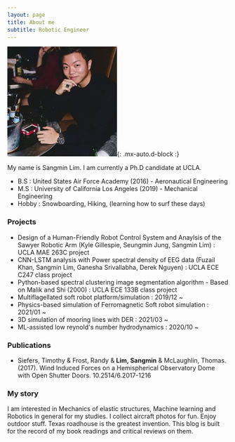 ```yaml
---
layout: page
title: About me
subtitle: Robotic Engineer
---
```


![myphoto](/assets/img/sangmin.jpg){: .mx-auto.d-block :}

My name is Sangmin Lim. I am currently a Ph.D candidate at UCLA.

- B.S : United States Air Force Academy (2016) - Aeronautical Engineering
- M.S : University of California Los Angeles (2019) - Mechanical Engineering
- Hobby : Snowboarding, Hiking, (learning how to surf these days)

### Projects
- Design of a Human-Friendly Robot Control System and Anaylsis of the Sawyer Robotic Arm (Kyle Gillespie, Seungmin Jung, Sangmin Lim) : UCLA MAE 263C project
- CNN-LSTM analysis with Power spectral density of EEG data (Fuzail Khan, Sangmin Lim, Ganesha Srivallabha, Derek Nguyen) : UCLA ECE C247 class project 
- Python-based spectral clustering image segmentation algorithm - Based on Malik and Shi (2000) : UCLA ECE 133B class project
- Multiflagellated soft robot platform/simulation : 2019/12 ~
- Physics-based simulation of Ferromagnetic Soft robot simulation : 2021/01 ~
- 3D simulation of mooring lines with DER : 2021/03 ~
- ML-assisted low reynold's number hydrodynamics : 2020/10 ~

### Publications
- Siefers, Timothy & Frost, Randy & **Lim, Sangmin** & McLaughlin, Thomas. (2017). Wind Induced Forces on a Hemispherical Observatory Dome with Open Shutter Doors. 10.2514/6.2017-1216

### My story
I am interested in Mechanics of elastic structures, Machine learning and Robotics in general for my studies. 
I collect aircraft photos for fun. Enjoy outdoor stuff. 
Texas roadhouse is the greatest invention.
This blog is built for the record of my book readings and critical reviews on them.

